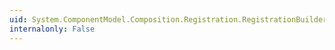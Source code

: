 ```yaml
---
uid: System.ComponentModel.Composition.Registration.RegistrationBuilder.ForTypesMatching(System.Predicate{System.Type})
internalonly: False
---
```


